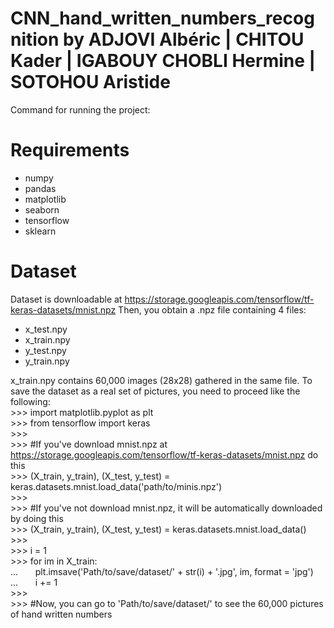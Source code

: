 # CNN_hand_written_numbers_recognition by ADJOVI Albéric | CHITOU Kader | IGABOUY CHOBLI Hermine | SOTOHOU Aristide

Command for running the project: <python3 blabla>

# Requirements

- numpy
- pandas
- matplotlib
- seaborn
- tensorflow
- sklearn

# Dataset 
Dataset is downloadable at https://storage.googleapis.com/tensorflow/tf-keras-datasets/mnist.npz
Then, you obtain a .npz file containing 4 files:
  - x_test.npy
  - x_train.npy
  - y_test.npy
  - y_train.npy
  
 x_train.npy contains 60,000 images (28x28) gathered in the same file. 
 To save the dataset as a real set of pictures, you need to proceed like the following:   
\>\>\> import matplotlib.pyplot as plt    
\>\>\> from tensorflow import keras   
\>\>\>    
\>\>\> #If you've download mnist.npz at https://storage.googleapis.com/tensorflow/tf-keras-datasets/mnist.npz do this   
\>\>\> (X_train, y_train), (X_test, y_test) = keras.datasets.mnist.load_data('path/to/minis.npz')   
\>\>\>    
\>\>\> #If you've not download mnist.npz, it will be automatically downloaded by doing this   
\>\>\> (X_train, y_train), (X_test, y_test) = keras.datasets.mnist.load_data()   
\>\>\>    
\>\>\> i = 1   
\>\>\> for im in X_train:   
... &nbsp; &nbsp; &nbsp; plt.imsave('Path/to/save/dataset/' + str(i) + '.jpg', im, format = 'jpg')    
... &nbsp; &nbsp; &nbsp; i += 1   
\>\>\>    
\>\>\> #Now, you can go to 'Path/to/save/dataset/' to see the 60,000 pictures of hand written numbers   
  
